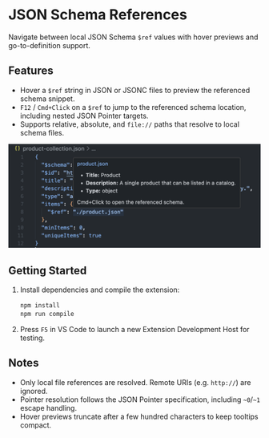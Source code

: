 # JSON Schema References

Navigate between local JSON Schema `$ref` values with hover previews and go-to-definition support.

## Features

- Hover a `$ref` string in JSON or JSONC files to preview the referenced schema snippet.
- `F12` / `Cmd+Click` on a `$ref` to jump to the referenced schema location, including nested JSON Pointer targets.
- Supports relative, absolute, and `file://` paths that resolve to local schema files.

![Product Collection](assets/product-collection.png)

## Getting Started

1. Install dependencies and compile the extension:
   ```bash
   npm install
   npm run compile
   ```
2. Press `F5` in VS Code to launch a new Extension Development Host for testing.

## Notes

- Only local file references are resolved. Remote URIs (e.g. `http://`) are ignored.
- Pointer resolution follows the JSON Pointer specification, including `~0`/`~1` escape handling.
- Hover previews truncate after a few hundred characters to keep tooltips compact.
